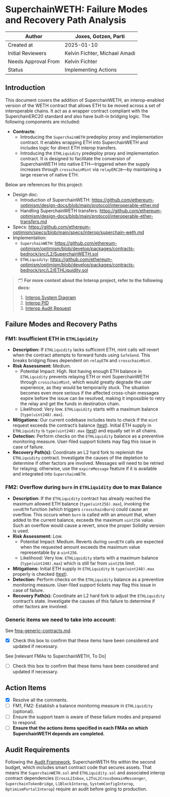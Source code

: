 # SuperchainWETH: Failure Modes and Recovery Path Analysis

| Author | Joxes, Gotzen, Parti |
| --- | --- |
| Created at | 2025-01-10 |
| Initial Reviewers | Kelvin Fichter, Michael Amadi |
| Needs Approval From | Kelvin Fichter |
| Status | Implementing Actions |

## Introduction

This document covers the addition of SuperchainWETH, an interop-enabled version of the WETH contract that allows ETH to be moved across a set of interoperable chains. It act as a wrapper contract compliant with the SuperchainERC20 standard and also have built-in bridging logic. The following components are included:

- **Contracts**:
    - Introducing the `SuperchainWETH` predeploy proxy and implementation contract. It enables wrapping ETH into SuperchainWETH and includes logic for direct ETH interop transfers.
    - Introducing the `ETHLiquidity` predeploy proxy and implementation contract. It is designed to facilitate the conversion of SuperchainWETH into native ETH—triggered when the supply increases through `crosschainMint` via `relayERC20`—by maintaining a large reserve of native ETH.

Below are references for this project:

- Design doc:
    - Introduction of SuperchainWETH: https://github.com/ethereum-optimism/design-docs/blob/main/protocol/interoperable-ether.md
    - Handling SuperchainWETH transfers: https://github.com/ethereum-optimism/design-docs/blob/main/protocol/interoperable-ether-transfers.md
- Specs: https://github.com/ethereum-optimism/specs/blob/main/specs/interop/superchain-weth.md
- Implementation:
    - `SuperchainWETH`: https://github.com/ethereum-optimism/optimism/blob/develop/packages/contracts-bedrock/src/L2/SuperchainWETH.sol
    - `ETHLiquidity`: https://github.com/ethereum-optimism/optimism/blob/develop/packages/contracts-bedrock/src/L2/ETHLiquidity.sol


>🗂️ **For more context about the Interop project, refer to the following docs:**
> 1. [Interop System Diagram](https://www.notion.so/16c8052fcbb24b93ad1a539b5f8db4c1?pvs=21)
> 2. [Interop PID](https://www.notion.so/16c8052fcbb24b93ad1a539b5f8db4c1?pvs=21)
> 3. [Interop Audit Request](https://docs.google.com/document/d/1Rcuzbsguh7koT2jFru5ft9T8zAvjBEzbt0zF5LNQQ08/edit?tab=t.0)



## Failure Modes and Recovery Paths

### FM1: Insufficient ETH in `ETHLiquidity`

- **Description:** If `ETHLiquidity` lacks sufficient ETH, mint calls will revert when the contract attempts to forward funds using `SafeSend`. This breaks bridging flows dependent on `relayETH`  and `crosschainMint`.
- **Risk Assessment:** Medium.
    - Potential Impact: High. Not having enough ETH balance in `ETHLiquidity` prevents relaying ETH or mint SuperchainWETH through `crosschainMint`, which would greatly degrade the user experience, as they would be temporarily stuck. The situation becomes even more serious if the affected cross-chain messages expire before the issue can be resolved, making it impossible to retry the relay and get the funds in destination chain.  
    - Likelihood: Very low. `ETHLiquidity` starts with a maximum balance (`type(uint248).max`).
- **Mitigations:** Our current codebase includes tests to check if the `mint` request exceeds the contract’s balance ([test](https://github.com/ethereum-optimism/optimism/blob/dd37e6192c37ed4c5b18df0269f065f378c495cc/packages/contracts-bedrock/test/L2/ETHLiquidity.t.sol#L103)). Initial ETH supply in `ETHLiquidity` is `type(uint248).max` ([test](https://github.com/ethereum-optimism/optimism/blob/dd37e6192c37ed4c5b18df0269f065f378c495cc/packages/contracts-bedrock/test/L2/ETHLiquidity.t.sol#L29)) and equally set in all chains.
- **Detection:** Perform checks on the `ETHLiquidity` balance as a preventive monitoring measure. User-filed support tickets may flag this issue in case of failure.
- **Recovery Path(s):** Coordinate an L2 hard fork to replenish the `ETHLiquidity` contract. Investigate the causes of the depletion to determine if other factors are involved. Messages will need to be retried for relaying; otherwise, use the `expireMessage` feature if it is available and integrated into `SuperchainWETH`.

### FM2: Overflow during `burn` in `ETHLiquidity` due to max Balance

- **Description:** If the `ETHLiquidity` contract has already reached the maximum allowed ETH balance (`type(uint256).max`), invoking the `sendETH` function (which triggers `crosschainBurn`) could cause an overflow. This occurs when `burn` is called with an amount that, when added to the current balance, exceeds the maximum `uint256` value. Such an overflow would cause a revert, since the proper Solidity version is used.
- **Risk Assessment:** Low.
    - Potential Impact: Medium. Reverts during `sendETH` calls are expected when the requested amount exceeds the maximum value representable by a `uint256`.
    - Likelihood: Very low. `ETHLiquidity` starts with a maximum balance (`type(uint248).max`) which is still far from `uint256` limit.
- **Mitigations:** Initial ETH supply in `ETHLiquidity` is `type(uint248).max` properly is checked ([test](https://github.com/ethereum-optimism/optimism/blob/dd37e6192c37ed4c5b18df0269f065f378c495cc/packages/contracts-bedrock/test/L2/ETHLiquidity.t.sol#L29)).
- **Detection:** Perform checks on the `ETHLiquidity` balance as a preventive monitoring measure. User-filed support tickets may flag this issue in case of failure.
- **Recovery Path(s):** Coordinate an L2 hard fork to adjust the `ETHLiquidity` contract’s state. Investigate the causes of this failure to determine if other factors are involved.

### Generic items we need to take into account:

See [fma-generic-contracts.md](https://github.com/ethereum-optimism/design-docs/blob/main/security/fma-generic-contracts.md).

- [x]  Check this box to confirm that these items have been considered and updated if necessary.

See [relevant FMAs to SuperchainWETH, To Do] 

- [ ]  Check this box to confirm that these items have been considered and updated if necessary.

## Action Items

- [x]  Resolve all the comments.
- [ ]  FM1, FM2: Establish a balance monitoring measure in `ETHLiquidity` (optional).
- [ ]  Ensure the support team is aware of these failure modes and prepared to respond.
- [ ]  **Ensure that the actions items specified in each FMAs on which SuperchainWETH depends are completed.**

## Audit Requirements

Following the [Audit Framework](https://gov.optimism.io/t/op-labs-audit-framework-when-to-get-external-security-review-and-how-to-prepare-for-it/6864), SuperchainWETH fits within the second budget, which includes smart contract code that secures assets. That means the `SuperchainWETH.sol` and `ETHLiquidity.sol` and associated interop contract dependencies (`CrossL2Inbox`, `L2ToL2CrossDomainMessenger`, `SuperchainTokenBridge`, `L1BlockInterop`, `SystemConfigInterop`, `OptimismPortalInterop`) require an audit before going to production.

